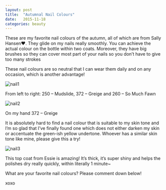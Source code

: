 ```yaml
---
layout: post
title:  "Autumnal Nail Colours"
date:   2015-11-18
categories: beauty
---
```


These are my favorite nail colours of the autumn, all of which are from Sally Hansen❤. They glide on my nails really smoothly. You can achieve the actual colour on the bottle within two coats. Moreover, they have big brushes so they can cover most part of your nails so you don’t have to give too many strokes

These nail colours are so neutral that I can wear them daily and on any occasion, which is another advantage!

![nail1](https://remyniscent.files.wordpress.com/2015/11/nailpolishes1.jpg?w=739)

From left to right: 250 – Mudslide, 372 – Greige and 260 – So Much Fawn

![nail2](https://remyniscent.files.wordpress.com/2015/11/nailpolishes2.jpg?w=739)

On my hand 372 – Greige

It is absolutely hard to find a nail colour that is suitable to my skin tone and I’m so glad that I’ve finally found one which does not either darken my skin or accentuate the green-ish yellow undertone. Whoever has a similar skin tone like mine, please give this a try!

![nail3](https://remyniscent.files.wordpress.com/2015/11/nailpolishes4.jpg?w=739)

This top coat from Essie is amazing! It’s thick, it’s super shiny and helps the polishes dry really quickly, within literally 1 minute~

What are your favorite nail colours? Please comment down below!

xoxo
